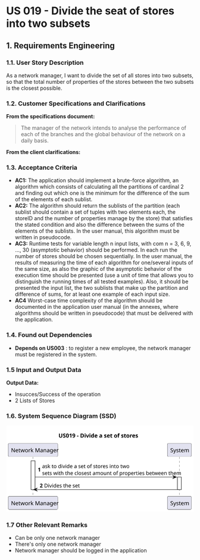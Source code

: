 # US 019 - Divide the seat of stores into two subsets

## 1. Requirements Engineering


### 1.1. User Story Description


As a network manager, I want to divide the set of all stores into two subsets, so that the total number of properties of the stores between the two subsets is the closest possible.


### 1.2. Customer Specifications and Clarifications 


**From the specifications document:**

> The manager of the network intends to analyse the performance of each of the branches and the
global behaviour of the network on a daily basis.



**From the client clarifications:**



### 1.3. Acceptance Criteria


- **AC1:** The application should implement a brute-force algorithm, an algorithm
  which consists of calculating all the partitions of cardinal 2 and finding out which
  one is the minimum for the difference of the sum of the elements of each sublist.
- **AC2:** The algorithm should return the sublists of the partition (each sublist should
  contain a set of tuples with two elements each, the storeID and the number of
  properties manage by the store) that satisfies the stated condition and also the
  difference between the sums of the elements of the sublists. In the user manual,
  this algorithm must be written in pseudocode.
- **AC3:** Runtime tests for variable length n input lists, with com n = 3, 6, 9, …, 30
  (asymptotic behavior) should be performed. In each run the number of stores
  should be chosen sequentially. In the user manual, the results of measuring the
  time of each algorithm for one/several inputs of the same size, as also the graphic
  of the asymptotic behavior of the execution time should be presented (use a unit
  of time that allows you to distinguish the running times of all tested examples).
  Also, it should be presented the input list, the two sublists that make up the
  partition and difference of sums, for at least one example of each input size.
- **AC4** Worst-case time complexity of the algorithm should be documented in the
  application user manual (in the annexes, where algorithms should be written in
  pseudocode) that must be delivered with the application.


### 1.4. Found out Dependencies

- **Depends on US003** : to register a new employee, the network manager must be registered in the system.


### 1.5 Input and Output Data

**Output Data:**

* Insucces/Success of the operation
* 2 Lists of Stores

### 1.6. System Sequence Diagram (SSD)

![us019-ssd](svg%2Fus019-ssd.svg)

### 1.7 Other Relevant Remarks

* Can be only one network manager
* There's only one network manager
* Network manager should be logged in the application

